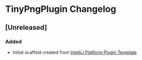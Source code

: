 <!-- Keep a Changelog guide -> https://keepachangelog.com -->

# TinyPngPlugin Changelog

## [Unreleased]
### Added
- Initial scaffold created from [IntelliJ Platform Plugin Template](https://github.com/JetBrains/intellij-platform-plugin-template)
